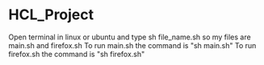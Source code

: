 # HCL_Project
Open terminal in linux or ubuntu and type sh file_name.sh
so my files are main.sh and firefox.sh
To run main.sh the command is "sh main.sh"
To run firefox.sh the command is "sh firefox.sh"
